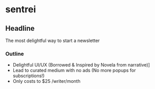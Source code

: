 # sentrei

## Headline

The most delightful way to start a newsletter

### Outline

- Delightful UI/UX (Borrowed & Inspired by Novela from narrative)]
- Lead to curated medium with no ads (No more popups for subscriptions!)
- Only costs to $25 /writer/month